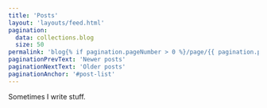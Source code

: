 ```yaml
---
title: 'Posts'
layout: 'layouts/feed.html'
pagination:
  data: collections.blog
  size: 50
permalink: 'blog{% if pagination.pageNumber > 0 %}/page/{{ pagination.pageNumber }}{% endif %}/index.html'
paginationPrevText: 'Newer posts'
paginationNextText: 'Older posts'
paginationAnchor: '#post-list'
---
```


Sometimes I write stuff.


